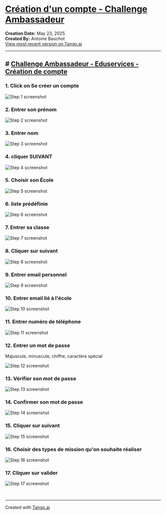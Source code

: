 # [Création d'un compte - Challenge Ambassadeur](https://app.tango.us/app/workflow/a1aad03d-af7b-481b-9022-0e06890b4fd6?utm_source=markdown&utm_medium=markdown&utm_campaign=workflow%20export%20links)

__Creation Date:__ May 23, 2025  
__Created By:__ Antoine Bauchot  
[View most recent version on Tango.ai](https://app.tango.us/app/workflow/a1aad03d-af7b-481b-9022-0e06890b4fd6?utm_source=markdown&utm_medium=markdown&utm_campaign=workflow%20export%20links)



***




## # [Challenge Ambassadeur - Eduservices - Création de compte](http://localhost:5173/login)


### 1. Click on Se créer un compte
![Step 1 screenshot](https://images.tango.us/workflows/a1aad03d-af7b-481b-9022-0e06890b4fd6/steps/b9715073-dd53-48ac-83d3-35a9032c4547/c91281a4-bdde-4e41-9a41-af5e6dd2c5c6.png?crop=focalpoint&fit=crop&fp-x=0.4177&fp-y=0.6452&fp-z=2.1218&w=1200&border=2%2CF4F2F7&border-radius=8%2C8%2C8%2C8&border-radius-inner=8%2C8%2C8%2C8&blend-align=bottom&blend-mode=normal&blend-x=0&blend-w=1200&blend64=aHR0cHM6Ly9pbWFnZXMudGFuZ28udXMvc3RhdGljL21hZGUtd2l0aC10YW5nby13YXRlcm1hcmstdjIucG5n&mark-x=382&mark-y=385&m64=aHR0cHM6Ly9pbWFnZXMudGFuZ28udXMvc3RhdGljL2JsYW5rLnBuZz9tYXNrPWNvcm5lcnMmYm9yZGVyPTYlMkNGRjc0NDImdz00MzYmaD04NCZmaXQ9Y3JvcCZjb3JuZXItcmFkaXVzPTEw)


### 2.  Entrer son prénom
![Step 2 screenshot](https://images.tango.us/workflows/a1aad03d-af7b-481b-9022-0e06890b4fd6/steps/e2f769f6-a5ce-4970-a607-2780095acdbe/f4fd1f8d-4ff6-47a8-8167-bdb55e3b07e0.png?crop=focalpoint&fit=crop&fp-x=0.6071&fp-y=0.4847&fp-z=1.3736&w=1200&border=2%2CF4F2F7&border-radius=8%2C8%2C8%2C8&border-radius-inner=8%2C8%2C8%2C8&blend-align=bottom&blend-mode=normal&blend-x=0&blend-w=1200&blend64=aHR0cHM6Ly9pbWFnZXMudGFuZ28udXMvc3RhdGljL21hZGUtd2l0aC10YW5nby13YXRlcm1hcmstdjIucG5n&mark-x=48&mark-y=386&m64=aHR0cHM6Ly9pbWFnZXMudGFuZ28udXMvc3RhdGljL2JsYW5rLnBuZz9tYXNrPWNvcm5lcnMmYm9yZGVyPTYlMkNGRjc0NDImdz0xMTA1Jmg9ODImZml0PWNyb3AmY29ybmVyLXJhZGl1cz0xMA%3D%3D)


### 3. Entrer nom
![Step 3 screenshot](https://images.tango.us/workflows/a1aad03d-af7b-481b-9022-0e06890b4fd6/steps/3e6ade1e-2b9e-4dd7-ad9b-12775bdc3802/a2576e48-b882-4f28-bd67-968a8b6c7836.png?crop=focalpoint&fit=crop&fp-x=0.6071&fp-y=0.5692&fp-z=1.3736&w=1200&border=2%2CF4F2F7&border-radius=8%2C8%2C8%2C8&border-radius-inner=8%2C8%2C8%2C8&blend-align=bottom&blend-mode=normal&blend-x=0&blend-w=1200&blend64=aHR0cHM6Ly9pbWFnZXMudGFuZ28udXMvc3RhdGljL21hZGUtd2l0aC10YW5nby13YXRlcm1hcmstdjIucG5n&mark-x=48&mark-y=386&m64=aHR0cHM6Ly9pbWFnZXMudGFuZ28udXMvc3RhdGljL2JsYW5rLnBuZz9tYXNrPWNvcm5lcnMmYm9yZGVyPTYlMkNGRjc0NDImdz0xMTA1Jmg9ODImZml0PWNyb3AmY29ybmVyLXJhZGl1cz0xMA%3D%3D)


### 4. cliquer SUIVANT
![Step 4 screenshot](https://images.tango.us/workflows/a1aad03d-af7b-481b-9022-0e06890b4fd6/steps/fb11c82f-622f-40ea-80ce-0eaa162be138/1e956fab-e187-4630-9c6f-997dc7f7ba76.png?crop=focalpoint&fit=crop&fp-x=0.2821&fp-y=0.7117&fp-z=2.5290&w=1200&border=2%2CF4F2F7&border-radius=8%2C8%2C8%2C8&border-radius-inner=8%2C8%2C8%2C8&blend-align=bottom&blend-mode=normal&blend-x=0&blend-w=1200&blend64=aHR0cHM6Ly9pbWFnZXMudGFuZ28udXMvc3RhdGljL21hZGUtd2l0aC10YW5nby13YXRlcm1hcmstdjIucG5n&mark-x=455&mark-y=377&m64=aHR0cHM6Ly9pbWFnZXMudGFuZ28udXMvc3RhdGljL2JsYW5rLnBuZz9tYXNrPWNvcm5lcnMmYm9yZGVyPTYlMkNGRjc0NDImdz0yOTAmaD0xMDAmZml0PWNyb3AmY29ybmVyLXJhZGl1cz0xMA%3D%3D)


### 5. Choisir son École
![Step 5 screenshot](https://images.tango.us/workflows/a1aad03d-af7b-481b-9022-0e06890b4fd6/steps/71073135-7091-4636-97ac-e20995fcc353/cc1e5d0f-b740-4f1f-b132-5be29f70f163.png?crop=focalpoint&fit=crop&fp-x=0.6071&fp-y=0.4847&fp-z=1.3736&w=1200&border=2%2CF4F2F7&border-radius=8%2C8%2C8%2C8&border-radius-inner=8%2C8%2C8%2C8&blend-align=bottom&blend-mode=normal&blend-x=0&blend-w=1200&blend64=aHR0cHM6Ly9pbWFnZXMudGFuZ28udXMvc3RhdGljL21hZGUtd2l0aC10YW5nby13YXRlcm1hcmstdjIucG5n&mark-x=48&mark-y=386&m64=aHR0cHM6Ly9pbWFnZXMudGFuZ28udXMvc3RhdGljL2JsYW5rLnBuZz9tYXNrPWNvcm5lcnMmYm9yZGVyPTYlMkNGRjc0NDImdz0xMTA1Jmg9ODImZml0PWNyb3AmY29ybmVyLXJhZGl1cz0xMA%3D%3D)


### 6. liste prédéfinie
![Step 6 screenshot](https://images.tango.us/workflows/a1aad03d-af7b-481b-9022-0e06890b4fd6/steps/c405a367-1777-4f85-a297-1d84890890a9/cc51e6f9-892e-4790-ac47-3d556927969f.png?crop=focalpoint&fit=crop&fp-x=0.6014&fp-y=0.7518&fp-z=1.3736&w=1200&border=2%2CF4F2F7&border-radius=8%2C8%2C8%2C8&border-radius-inner=8%2C8%2C8%2C8&blend-align=bottom&blend-mode=normal&blend-x=0&blend-w=1200&blend64=aHR0cHM6Ly9pbWFnZXMudGFuZ28udXMvc3RhdGljL21hZGUtd2l0aC10YW5nby13YXRlcm1hcmstdjIucG5n&mark-x=57&mark-y=528&m64=aHR0cHM6Ly9pbWFnZXMudGFuZ28udXMvc3RhdGljL2JsYW5rLnBuZz9tYXNrPWNvcm5lcnMmYm9yZGVyPTYlMkNGRjc0NDImdz0xMDg2Jmg9NjkmZml0PWNyb3AmY29ybmVyLXJhZGl1cz0xMA%3D%3D)


### 7. Entrer sa classe
![Step 7 screenshot](https://images.tango.us/workflows/a1aad03d-af7b-481b-9022-0e06890b4fd6/steps/4f3ac121-16e3-41c7-8706-e177bdb8bbdf/f8b698e0-b4ac-451a-92e7-022a88aca453.png?crop=focalpoint&fit=crop&fp-x=0.6071&fp-y=0.5692&fp-z=1.3736&w=1200&border=2%2CF4F2F7&border-radius=8%2C8%2C8%2C8&border-radius-inner=8%2C8%2C8%2C8&blend-align=bottom&blend-mode=normal&blend-x=0&blend-w=1200&blend64=aHR0cHM6Ly9pbWFnZXMudGFuZ28udXMvc3RhdGljL21hZGUtd2l0aC10YW5nby13YXRlcm1hcmstdjIucG5n&mark-x=48&mark-y=386&m64=aHR0cHM6Ly9pbWFnZXMudGFuZ28udXMvc3RhdGljL2JsYW5rLnBuZz9tYXNrPWNvcm5lcnMmYm9yZGVyPTYlMkNGRjc0NDImdz0xMTA1Jmg9ODImZml0PWNyb3AmY29ybmVyLXJhZGl1cz0xMA%3D%3D)


### 8. Cliquer sur suivant
![Step 8 screenshot](https://images.tango.us/workflows/a1aad03d-af7b-481b-9022-0e06890b4fd6/steps/1093e702-7a0e-4a43-bf7b-ce8d4dddaefd/9758997d-927e-44af-90cd-e9cb98159b4a.png?crop=focalpoint&fit=crop&fp-x=0.4053&fp-y=0.7117&fp-z=2.5290&w=1200&border=2%2CF4F2F7&border-radius=8%2C8%2C8%2C8&border-radius-inner=8%2C8%2C8%2C8&blend-align=bottom&blend-mode=normal&blend-x=0&blend-w=1200&blend64=aHR0cHM6Ly9pbWFnZXMudGFuZ28udXMvc3RhdGljL21hZGUtd2l0aC10YW5nby13YXRlcm1hcmstdjIucG5n&mark-x=455&mark-y=377&m64=aHR0cHM6Ly9pbWFnZXMudGFuZ28udXMvc3RhdGljL2JsYW5rLnBuZz9tYXNrPWNvcm5lcnMmYm9yZGVyPTYlMkNGRjc0NDImdz0yOTAmaD0xMDAmZml0PWNyb3AmY29ybmVyLXJhZGl1cz0xMA%3D%3D)


### 9. Entrer email personnel 
![Step 9 screenshot](https://images.tango.us/workflows/a1aad03d-af7b-481b-9022-0e06890b4fd6/steps/1cc0b064-b69f-4bf3-9640-c548328217de/3b57adc9-cd9f-4bd2-a5d5-9550d37dac9d.png?crop=focalpoint&fit=crop&fp-x=0.6071&fp-y=0.3960&fp-z=1.3736&w=1200&border=2%2CF4F2F7&border-radius=8%2C8%2C8%2C8&border-radius-inner=8%2C8%2C8%2C8&blend-align=bottom&blend-mode=normal&blend-x=0&blend-w=1200&blend64=aHR0cHM6Ly9pbWFnZXMudGFuZ28udXMvc3RhdGljL21hZGUtd2l0aC10YW5nby13YXRlcm1hcmstdjIucG5n&mark-x=48&mark-y=208&m64=aHR0cHM6Ly9pbWFnZXMudGFuZ28udXMvc3RhdGljL2JsYW5rLnBuZz9tYXNrPWNvcm5lcnMmYm9yZGVyPTYlMkNGRjc0NDImdz0xMTA1Jmg9ODImZml0PWNyb3AmY29ybmVyLXJhZGl1cz0xMA%3D%3D)


### 10. Entrer email lié à l'école
![Step 10 screenshot](https://images.tango.us/workflows/a1aad03d-af7b-481b-9022-0e06890b4fd6/steps/d97d2371-118a-497f-91db-1d6be4d8d58b/addb8ee6-5d8a-4fc5-806a-0e57f5bedc1f.png?crop=focalpoint&fit=crop&fp-x=0.6071&fp-y=0.5407&fp-z=1.3736&w=1200&border=2%2CF4F2F7&border-radius=8%2C8%2C8%2C8&border-radius-inner=8%2C8%2C8%2C8&blend-align=bottom&blend-mode=normal&blend-x=0&blend-w=1200&blend64=aHR0cHM6Ly9pbWFnZXMudGFuZ28udXMvc3RhdGljL21hZGUtd2l0aC10YW5nby13YXRlcm1hcmstdjIucG5n&mark-x=48&mark-y=208&m64=aHR0cHM6Ly9pbWFnZXMudGFuZ28udXMvc3RhdGljL2JsYW5rLnBuZz9tYXNrPWNvcm5lcnMmYm9yZGVyPTYlMkNGRjc0NDImdz0xMTA1Jmg9ODImZml0PWNyb3AmY29ybmVyLXJhZGl1cz0xMA%3D%3D)


### 11. Entrer numéro de téléphone
![Step 11 screenshot](https://images.tango.us/workflows/a1aad03d-af7b-481b-9022-0e06890b4fd6/steps/cd0d7252-a208-4cf3-96f5-e8e3b491c60a/f000a1a5-023d-496c-a27e-9978d7eb11a5.png?crop=focalpoint&fit=crop&fp-x=0.6071&fp-y=0.6854&fp-z=1.3736&w=1200&border=2%2CF4F2F7&border-radius=8%2C8%2C8%2C8&border-radius-inner=8%2C8%2C8%2C8&blend-align=bottom&blend-mode=normal&blend-x=0&blend-w=1200&blend64=aHR0cHM6Ly9pbWFnZXMudGFuZ28udXMvc3RhdGljL21hZGUtd2l0aC10YW5nby13YXRlcm1hcmstdjIucG5n&mark-x=48&mark-y=242&m64=aHR0cHM6Ly9pbWFnZXMudGFuZ28udXMvc3RhdGljL2JsYW5rLnBuZz9tYXNrPWNvcm5lcnMmYm9yZGVyPTYlMkNGRjc0NDImdz0xMTA1Jmg9ODImZml0PWNyb3AmY29ybmVyLXJhZGl1cz0xMA%3D%3D)


### 12. Entrer un mot de passe 

Majuscule, minuscule, chiffre, caractère spécial

![Step 12 screenshot](https://images.tango.us/workflows/a1aad03d-af7b-481b-9022-0e06890b4fd6/steps/3966b9d0-356f-49e1-9633-51c876ee3a09/5badbb33-4e59-4b3f-b6cc-5b5cd9afd9cc.png?crop=focalpoint&fit=crop&fp-x=0.5898&fp-y=0.8300&fp-z=1.3736&w=1200&border=2%2CF4F2F7&border-radius=8%2C8%2C8%2C8&border-radius-inner=8%2C8%2C8%2C8&blend-align=bottom&blend-mode=normal&blend-x=0&blend-w=1200&blend64=aHR0cHM6Ly9pbWFnZXMudGFuZ28udXMvc3RhdGljL21hZGUtd2l0aC10YW5nby13YXRlcm1hcmstdjIucG5n&mark-x=76&mark-y=341&m64=aHR0cHM6Ly9pbWFnZXMudGFuZ28udXMvc3RhdGljL2JsYW5rLnBuZz9tYXNrPWNvcm5lcnMmYm9yZGVyPTYlMkNGRjc0NDImdz0xMDQ4Jmg9ODImZml0PWNyb3AmY29ybmVyLXJhZGl1cz0xMA%3D%3D)


### 13. Vérifier son mot de passe
![Step 13 screenshot](https://images.tango.us/workflows/a1aad03d-af7b-481b-9022-0e06890b4fd6/steps/2a707c73-f2bc-4f6c-9ae7-583a205c74d7/7ba24d83-1f6f-4fe7-83f9-b3dc026e42be.png?crop=focalpoint&fit=crop&fp-x=0.9279&fp-y=0.7631&fp-z=3.6867&w=1200&border=2%2CF4F2F7&border-radius=8%2C8%2C8%2C8&border-radius-inner=8%2C8%2C8%2C8&blend-align=bottom&blend-mode=normal&blend-x=0&blend-w=1200&blend64=aHR0cHM6Ly9pbWFnZXMudGFuZ28udXMvc3RhdGljL21hZGUtd2l0aC10YW5nby13YXRlcm1hcmstdjIucG5n&mark-x=818&mark-y=186&m64=aHR0cHM6Ly9pbWFnZXMudGFuZ28udXMvc3RhdGljL2JsYW5rLnBuZz9tYXNrPWNvcm5lcnMmYm9yZGVyPTYlMkNGRjc0NDImdz0xMjYmaD0xMjYmZml0PWNyb3AmY29ybmVyLXJhZGl1cz0xMA%3D%3D)


### 14. Confirmer son mot de passe
![Step 14 screenshot](https://images.tango.us/workflows/a1aad03d-af7b-481b-9022-0e06890b4fd6/steps/533e33e6-d198-4733-be47-f28d3f06cb70/15a2806d-d6b8-40ec-b7b2-967374341b86.png?crop=focalpoint&fit=crop&fp-x=0.5898&fp-y=0.9078&fp-z=1.3736&w=1200&border=2%2CF4F2F7&border-radius=8%2C8%2C8%2C8&border-radius-inner=8%2C8%2C8%2C8&blend-align=bottom&blend-mode=normal&blend-x=0&blend-w=1200&blend64=aHR0cHM6Ly9pbWFnZXMudGFuZ28udXMvc3RhdGljL21hZGUtd2l0aC10YW5nby13YXRlcm1hcmstdjIucG5n&mark-x=76&mark-y=395&m64=aHR0cHM6Ly9pbWFnZXMudGFuZ28udXMvc3RhdGljL2JsYW5rLnBuZz9tYXNrPWNvcm5lcnMmYm9yZGVyPTYlMkNGRjc0NDImdz0xMDQ4Jmg9ODImZml0PWNyb3AmY29ybmVyLXJhZGl1cz0xMA%3D%3D)


### 15. Cliquer sur suivant
![Step 15 screenshot](https://images.tango.us/workflows/a1aad03d-af7b-481b-9022-0e06890b4fd6/steps/08bec8a4-6741-4671-b8bf-4328e8b0b2d4/2f94f64f-0399-4ab6-86f9-59df0e710513.png?crop=focalpoint&fit=crop&fp-x=0.4053&fp-y=0.8384&fp-z=2.5290&w=1200&border=2%2CF4F2F7&border-radius=8%2C8%2C8%2C8&border-radius-inner=8%2C8%2C8%2C8&blend-align=bottom&blend-mode=normal&blend-x=0&blend-w=1200&blend64=aHR0cHM6Ly9pbWFnZXMudGFuZ28udXMvc3RhdGljL21hZGUtd2l0aC10YW5nby13YXRlcm1hcmstdjIucG5n&mark-x=455&mark-y=455&m64=aHR0cHM6Ly9pbWFnZXMudGFuZ28udXMvc3RhdGljL2JsYW5rLnBuZz9tYXNrPWNvcm5lcnMmYm9yZGVyPTYlMkNGRjc0NDImdz0yOTAmaD0xMDAmZml0PWNyb3AmY29ybmVyLXJhZGl1cz0xMA%3D%3D)


### 16. Choisir des types de mission qu'on souhaite réaliser
![Step 16 screenshot](https://images.tango.us/workflows/a1aad03d-af7b-481b-9022-0e06890b4fd6/steps/6262ffb0-09be-466d-ba7c-fbbbb5453141/b960e09d-9cc3-418a-bd9f-e24a5dc1076e.png?crop=focalpoint&fit=crop&fp-x=0.2900&fp-y=0.4034&fp-z=2.8516&w=1200&border=2%2CF4F2F7&border-radius=8%2C8%2C8%2C8&border-radius-inner=8%2C8%2C8%2C8&blend-align=bottom&blend-mode=normal&blend-x=0&blend-w=1200&blend64=aHR0cHM6Ly9pbWFnZXMudGFuZ28udXMvc3RhdGljL21hZGUtd2l0aC10YW5nby13YXRlcm1hcmstdjIucG5n&mark-x=538&mark-y=365&m64=aHR0cHM6Ly9pbWFnZXMudGFuZ28udXMvc3RhdGljL2JsYW5rLnBuZz9tYXNrPWNvcm5lcnMmYm9yZGVyPTYlMkNGRjc0NDImdz0xMjMmaD0xMjMmZml0PWNyb3AmY29ybmVyLXJhZGl1cz0xMA%3D%3D)


### 17. Cliquer sur valider
![Step 17 screenshot](https://images.tango.us/workflows/a1aad03d-af7b-481b-9022-0e06890b4fd6/steps/669d1b30-7dd4-41cc-81d5-60ffaa4a2c88/a7bf5651-ec69-42af-8552-4c01c5f3b6e8.png?crop=focalpoint&fit=crop&fp-x=0.4050&fp-y=0.9567&fp-z=2.5338&w=1200&border=2%2CF4F2F7&border-radius=8%2C8%2C8%2C8&border-radius-inner=8%2C8%2C8%2C8&blend-align=bottom&blend-mode=normal&blend-x=0&blend-w=1200&blend64=aHR0cHM6Ly9pbWFnZXMudGFuZ28udXMvc3RhdGljL21hZGUtd2l0aC10YW5nby13YXRlcm1hcmstdjIucG5n&mark-x=456&mark-y=710&m64=aHR0cHM6Ly9pbWFnZXMudGFuZ28udXMvc3RhdGljL2JsYW5rLnBuZz9tYXNrPWNvcm5lcnMmYm9yZGVyPTYlMkNGRjc0NDImdz0yODgmaD0xMDEmZml0PWNyb3AmY29ybmVyLXJhZGl1cz0xMA%3D%3D)

<br/>

***
Created with [Tango.ai](https://tango.ai?utm_source=markdown&utm_medium=markdown&utm_campaign=workflow%20export%20links)